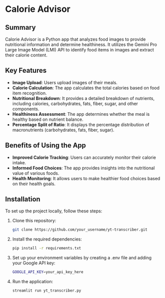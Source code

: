 # Calorie Advisor

## Summary

Calorie Advisor is a Python app that analyzes food images to provide nutritional information and determine healthiness. It utilizes the Gemini Pro Large Image Model (LMI) API to identify food items in images and extract their calorie content.

## Key Features

- **Image Upload**: Users upload images of their meals.
- **Calorie Calculation**: The app calculates the total calories based on food item recognition.
- **Nutritional Breakdown**: It provides a detailed breakdown of nutrients, including calories, carbohydrates, fats, fiber, sugar, and other components.
- **Healthiness Assessment**: The app determines whether the meal is healthy based on nutrient balance.
- **Percentage Split of Ratio**: It displays the percentage distribution of macronutrients (carbohydrates, fats, fiber, sugar).


## Benefits of Using the App

- **Improved Calorie Tracking**: Users can accurately monitor their calorie intake.
- **Informed Food Choices**: The app provides insights into the nutritional value of various foods.
- **Health Monitoring**: It allows users to make healthier food choices based on their health goals.


## Installation

To set up the project locally, follow these steps:

1. Clone this repository:

   ```bash
   git clone https://github.com/your_username/yt-transcriber.git

2. Install the required dependencies:
   ```bash
   pip install -r requirements.txt

3. Set up your environment variables by creating a .env file and adding your Google API key:
   ```bash
   GOOGLE_API_KEY=your_api_key_here
   
4. Run the application:
   ```bash
   streamlit run yt_transcriber.py

